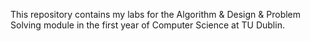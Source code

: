 This repository contains my labs for the Algorithm & Design & Problem Solving module in the first year of Computer Science at TU Dublin.
